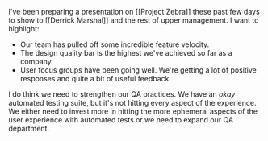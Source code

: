 I've been preparing a presentation on [[Project Zebra]] these past few days to show to [[Derrick Marshal]] and the rest of upper management. I want to highlight:
* Our team has pulled off some incredible feature velocity.
* The design quality bar is the highest we've achieved so far as a company.
* User focus groups have been going well. We're getting a lot of positive responses and quite a bit of useful feedback.

I do think we need to strengthen our QA practices. We have an _okay_ automated testing suite, but it's not hitting every aspect of the experience. We either need to invest more in hitting the more ephemeral aspects of the user experience with automated tests or we need to expand our QA department.